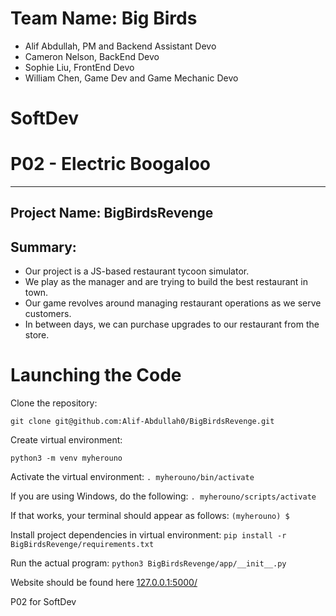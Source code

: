 # Team Name: Big Birds
* Alif Abdullah, PM and Backend Assistant Devo
* Cameron Nelson, BackEnd Devo
* Sophie Liu, FrontEnd Devo
* William Chen, Game Dev and Game Mechanic Devo
# SoftDev
# P02 - Electric Boogaloo
---
## Project Name: BigBirdsRevenge

## Summary:
* Our project is a JS-based restaurant tycoon simulator.
* We play as the manager and are trying to build the best restaurant in town.
* Our game revolves around managing restaurant operations as we serve customers.
* In between days, we can purchase upgrades to our restaurant from the store.

# Launching the Code

Clone the repository:

```git clone git@github.com:Alif-Abdullah0/BigBirdsRevenge.git```

Create virtual environment:

```python3 -m venv myherouno```

Activate the virtual environment:
 ```. myherouno/bin/activate```

If you are using Windows, do the following:
```. myherouno/scripts/activate```

If that works, your terminal should appear as follows:
```(myherouno) $```

Install project dependencies in virtual environment:
```pip install -r BigBirdsRevenge/requirements.txt```

Run the actual program:
```python3 BigBirdsRevenge/app/__init__.py```

Website should be found here [127.0.0.1:5000/](http://127.0.0.1:5000/)

P02 for SoftDev
